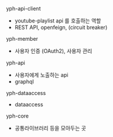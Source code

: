 yph-api-client
- youtube-playlist api 를 호출하는 역할
- REST API, openfeign, (circuit breaker)

yph-member
- 사용자 인증 (OAuth2), 사용자 관리

yph-api
- 사용자에게 노출하는 api
- graphql

yph-dataaccess
- dataaccess

yph-core
- 공통라이브러리 등을 모아두는 곳




